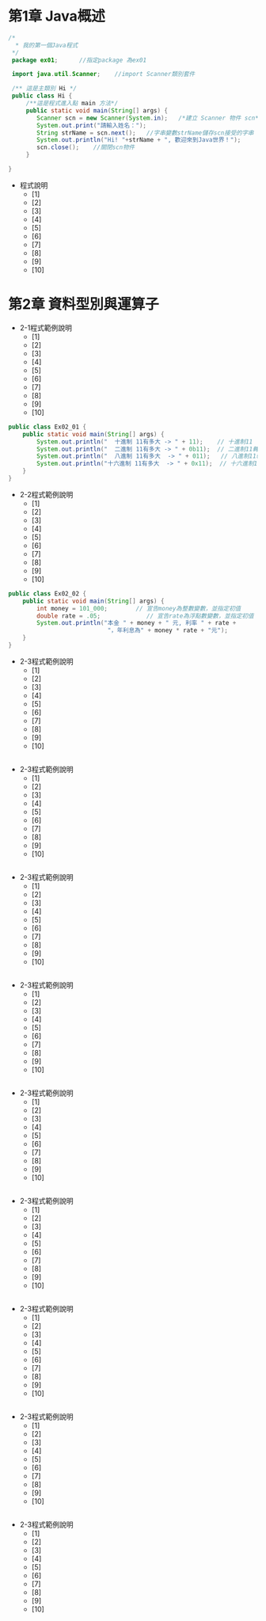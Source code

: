 # 第1章 Java概述
```java
/*
  * 我的第一個Java程式
 */
 package ex01;		//指定package 為ex01

 import java.util.Scanner;	  //import Scanner類別套件

 /** 這是主類別 Hi */
 public class Hi {
	 /**這是程式進入點 main 方法*/
	 public static void main(String[] args) {
		Scanner scn = new Scanner(System.in);	/*建立 Scanner 物件 scn*/
		System.out.print("請輸入姓名：");
		String strName = scn.next();   //字串變數strName儲存scn接受的字串
		System.out.println("Hi! "+strName + ", 歡迎來到Java世界！");
		scn.close();	//關閉scn物件
	 }

}
```

- 程式說明
  - [1]
  - [2]
  - [3]
  - [4]
  - [5]
  - [6]
  - [7]
  - [8]
  - [9]
  - [10]

# 第2章 資料型別與運算子
- 2-1程式範例說明
  - [1]
  - [2]
  - [3]
  - [4]
  - [5]
  - [6]
  - [7]
  - [8]
  - [9]
  - [10]
```java
public class Ex02_01 {
	public static void main(String[] args) {
		System.out.println("  十進制 11有多大 -> " + 11);    // 十進制11
		System.out.println("  二進制 11有多大 -> " + 0b11);  // 二進制11轉十進制
		System.out.println("  八進制 11有多大  -> " + 011);   // 八進制11轉十進制
		System.out.println("十六進制 11有多大  -> " + 0x11);  // 十六進制11轉十進制
	}
}
```
- 2-2程式範例說明
  - [1]
  - [2]
  - [3]
  - [4]
  - [5]
  - [6]
  - [7]
  - [8]
  - [9]
  - [10]
```java
public class Ex02_02 {
	public static void main(String[] args) {
		int money = 101_000;	    // 宣告money為整數變數，並指定初值
		double rate = .05;	           // 宣告rate為浮點數變數，並指定初值
		System.out.println("本金 " + money + " 元, 利率 " + rate +
							"，年利息為" + money * rate + "元");
	}
}
```
- 2-3程式範例說明
  - [1]
  - [2]
  - [3]
  - [4]
  - [5]
  - [6]
  - [7]
  - [8]
  - [9]
  - [10]
```java

```
- 2-3程式範例說明
  - [1]
  - [2]
  - [3]
  - [4]
  - [5]
  - [6]
  - [7]
  - [8]
  - [9]
  - [10]
```java

```
- 2-3程式範例說明
  - [1]
  - [2]
  - [3]
  - [4]
  - [5]
  - [6]
  - [7]
  - [8]
  - [9]
  - [10]
```java

```
- 2-3程式範例說明
  - [1]
  - [2]
  - [3]
  - [4]
  - [5]
  - [6]
  - [7]
  - [8]
  - [9]
  - [10]
```java

```
- 2-3程式範例說明
  - [1]
  - [2]
  - [3]
  - [4]
  - [5]
  - [6]
  - [7]
  - [8]
  - [9]
  - [10]
```java

```
- 2-3程式範例說明
  - [1]
  - [2]
  - [3]
  - [4]
  - [5]
  - [6]
  - [7]
  - [8]
  - [9]
  - [10]
```java

```
- 2-3程式範例說明
  - [1]
  - [2]
  - [3]
  - [4]
  - [5]
  - [6]
  - [7]
  - [8]
  - [9]
  - [10]
```java

```
- 2-3程式範例說明
  - [1]
  - [2]
  - [3]
  - [4]
  - [5]
  - [6]
  - [7]
  - [8]
  - [9]
  - [10]
```java

```
- 2-3程式範例說明
  - [1]
  - [2]
  - [3]
  - [4]
  - [5]
  - [6]
  - [7]
  - [8]
  - [9]
  - [10]
```java

```


